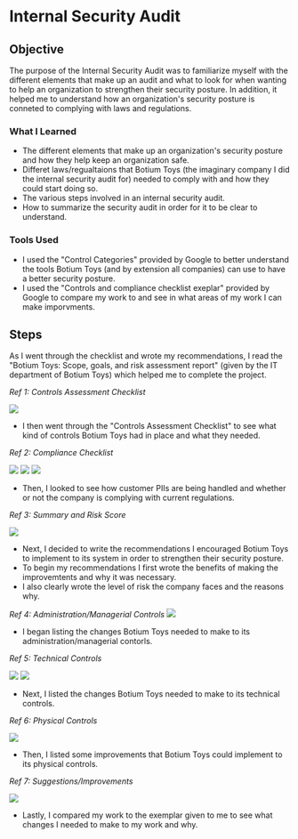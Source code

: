 # Internal Security Audit

## Objective

The purpose of the Internal Security Audit was to familiarize myself with the different elements that make up an audit and what to look for when wanting to help an organization to strengthen their security posture. In addition, it helped me to understand how an organization's security posture is conneted to complying with laws and regulations. 

### What I Learned

- The different elements that make up an organization's security posture and how they help keep an organization safe. 
- Differet laws/regualtaions that Botium Toys (the imaginary company I did the internal security audit for) needed to comply with and how they could start doing so.
- The various steps involved in an internal security audit. 
- How to summarize the security audit in order for it to be clear to understand.


### Tools Used

- I used the "Control Categories" provided by Google to better understand the tools Botium Toys (and by extension all companies) can use to have a better security posture.
- I used the "Controls and compliance checklist exeplar" provided by Google to compare my work to and see in what areas of my work I can make imporvments. 
  
## Steps

As I went through the checklist and wrote my recommendations, I read the "Botium Toys: Scope, goals, and risk assessment report" (given by the IT department of Botium Toys) which helped me to complete the project. 

*Ref 1: Controls Assessment Checklist*

<img src= "https://github.com/user-attachments/assets/6f4b5d4c-7852-4308-bd23-db369087bb95" />

- I then went through the "Controls Assessment Checklist" to see what kind of controls Botium Toys had in place and what they needed.

*Ref 2: Compliance Checklist*
  
<img src= "https://github.com/user-attachments/assets/af8ad94c-5d2f-4459-af88-8dd6294d0841" />
  
<img src= "https://github.com/user-attachments/assets/c9e27f7c-128e-4ad4-a1b3-e2f5e69451d5" />

<img src= "https://github.com/user-attachments/assets/e7edc19b-c582-4b39-b6c7-d27b2c65b049" />

- Then, I looked to see how customer PIIs are being handled and whether or not the company is complying with current regulations.
  
*Ref 3: Summary and Risk Score*

<img src= "https://github.com/user-attachments/assets/e4734a5b-b5d7-4e1e-b1a0-7863681c35cb" />

- Next, I decided to write the recommendations I encouraged Botium Toys to implement to its system in order to strengthen their security posture.
- To begin my recommendations I first wrote the benefits of making the improvemtents and why it was necessary.
- I also clearly wrote the level of risk the company faces and the reasons why.

*Ref 4: Administration/Managerial Controls*
<img src= "https://github.com/user-attachments/assets/36cdcfd4-a51b-477a-babf-6d2b2f8e4d72" />

- I began listing the changes Botium Toys needed to make to its administration/managerial contorls.
  
*Ref 5: Technical Controls*

<img src= "https://github.com/user-attachments/assets/53ebd51e-9685-4b4c-b5e4-2e112cebd055" />

<img src= "https://github.com/user-attachments/assets/5317e800-6871-4ca2-b95e-cae8cd57d4df" />

- Next, I listed the changes Botium Toys needed to make to its technical controls.

*Ref 6: Physical Controls*

<img src= "https://github.com/user-attachments/assets/8fe62672-6ea4-4b59-b251-92c843943dce"/>

 - Then, I listed some improvements that Botium Toys could implement to its physical controls.

*Ref 7: Suggestions/Improvements*

<img src= "https://github.com/user-attachments/assets/d4d8ef0e-7c62-47ab-b939-05dd13fff429" />

 - Lastly, I compared my work to the exemplar given to me to see what changes I needed to make to my work and why. 
 

